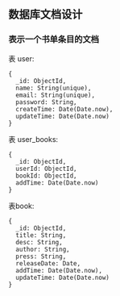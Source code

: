 ## 数据库文档设计


### 表示一个书单条目的文档

表 user:

```
{
  _id: ObjectId,
  name: String(unique),
  email: String(unique),
  password: String,
  createTime: Date(Date.now),
  updateTime: Date(Date.now)
}
```

表 user_books:

```
{
  _id: ObjectId,
  userId: ObjectId,
  bookId: ObjectId,
  addTime: Date(Date.now)
}
```

表book:

```
{
  _id: ObjectId,
  title: String,
  desc: String,
  author: String,
  press: String,
  releaseDate: Date,
  addTime: Date(Date.now),
  updateTime: Date(Date.now)
}
```
